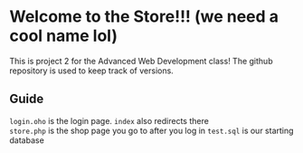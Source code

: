 # Welcome to the Store!!! (we need a cool name lol)

This is project 2 for the Advanced Web Development class!
The github repository is used to keep track of versions.

## Guide
`login.oho` is the login page. `index` also redirects there    
`store.php` is the shop page you go to after you log in
`test.sql` is our starting database
